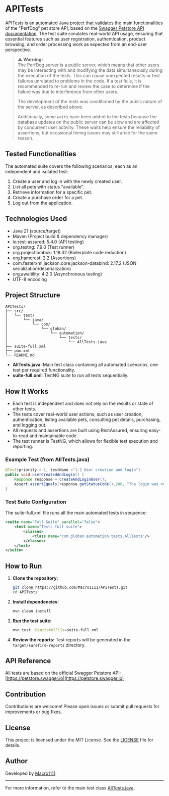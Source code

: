 # APITests

APITests is an automated Java project that validates the main functionalities of the "PerfDog" pet store API, based on the [Swagger Petstore API documentation](https://petstore.swagger.io). The test suite simulates real-world API usage, ensuring that essential features such as user registration, authentication, product browsing, and order processing work as expected from an end-user perspective.

> **⚠️ Warning:**  
> The PerfDog server is a public server, which means that other users may be interacting with and modifying the data simultaneously during the execution of the tests. This can cause unexpected results or test failures unrelated to problems in the code. If a test fails, it is recommended to re-run and review the case to determine if the failure was due to interference from other users.  
>
> The development of the tests was conditioned by the public nature of the server, as described above.  
>
> Additionally, some `waits` have been added to the tests because the database updates on the public server can be slow and are affected by concurrent user activity. These waits help ensure the reliability of assertions, but occasional timing issues may still arise for the same reason.

## Tested Functionalities

The automated suite covers the following scenarios, each as an independent and isolated test:

1. Create a user and log in with the newly created user.
2. List all pets with status "available".
3. Retrieve information for a specific pet.
4. Create a purchase order for a pet.
5. Log out from the application.

## Technologies Used

- Java 21 (source/target)
- Maven (Project build & dependency manager)
- io.rest-assured: 5.4.0 (API testing)
- org.testng: 7.9.0 (Test runner)
- org.projectlombok: 1.18.32 (Boilerplate code reduction)
- org.hamcrest: 2.2 (Assertions)
- com.fasterxml.jackson.core:jackson-databind: 2.17.2 (JSON serialization/deserialization)
- org.awaitility: 4.2.0 (Asynchronous testing)
- UTF-8 encoding

## Project Structure

```
APITests/
├── src/
│   └── test/
│       └── java/
│           └── com/
│               └── globan/
│                   └── automation/
│                       └── tests/
│                           └── AllTests.java
├── suite-full.xml
├── pom.xml
└── README.md
```

- **AllTests.java**: Main test class containing all automated scenarios, one test per required functionality.
- **suite-full.xml**: TestNG suite to run all tests sequentially.

## How It Works

- Each test is independent and does not rely on the results or state of other tests.
- The tests cover real-world user actions, such as user creation, authentication, listing available pets, consulting pet details, purchasing, and logging out.
- All requests and assertions are built using RestAssured, ensuring easy-to-read and maintainable code.
- The test runner is TestNG, which allows for flexible test execution and reporting.

### Example Test (from AllTests.java)

```java
@Test(priority = 1, testName ="1-2 User creation and login")
public void userCreatedAndLogin() {
    Response response = createAndLoginUser();
    Assert.assertEquals(response.getStatusCode(),200, "The login was not successful");
}
```

### Test Suite Configuration

The suite-full.xml file runs all the main automated tests in sequence:

```xml
<suite name="Full Suite" parallel="false">
    <test name="Tests full suite">
        <classes>
            <class name="com.globan.automation.tests.AllTests"/>
        </classes>
    </test>
</suite>
```

## How to Run

1. **Clone the repository:**
   ```bash
   git clone https://github.com/Macro1111/APITests.git
   cd APITests
   ```

2. **Install dependencies:**
   ```bash
   mvn clean install
   ```

3. **Run the test suite:**
   ```bash
   mvn test -DsuiteXmlFile=suite-full.xml
   ```

4. **Review the reports:**
   Test reports will be generated in the `target/surefire-reports` directory.

## API Reference

All tests are based on the official Swagger Petstore API:  
[https://petstore.swagger.io](https://petstore.swagger.io)

## Contribution

Contributions are welcome! Please open issues or submit pull requests for improvements or bug fixes.

## License

This project is licensed under the MIT License. See the [LICENSE](LICENSE) file for details.

## Author

Developed by [Macro1111](https://github.com/Macro1111).

---

For more information, refer to the main test class [AllTests.java](https://github.com/Macro1111/APITests/blob/master/src/test/java/com/globan/automation/tests/AllTests.java).
